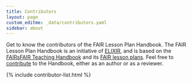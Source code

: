 ```yaml
---
title: Contributors
layout: page
custom_editme: _data/contributors.yaml
sidebar: about
---
```


Get to know the contributors of the FAIR Lesson Plan Handbook. The FAIR Lesson Plan Handbook is an initiative of [ELIXIR](https://elixir-europe.org/), and is based on the [FAIRsFAIR Teaching Handbook](https://fairsfair.gitbook.io/fair-teaching-handbook/) and its [FAIR lesson plans](https://fairsfair.gitbook.io/fair-teaching-handbook/0lessonplans). Feel free to [contribute](/contribute/how_to_contribute) to the Handbook, either as an author or as a reviewer.

{% include contributor-list.html %}
